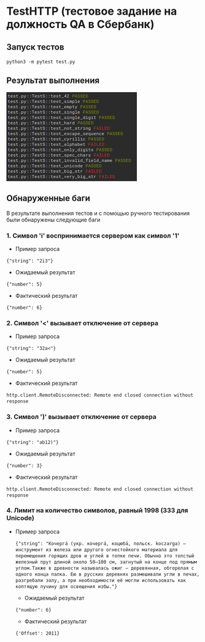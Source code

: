 # TestHTTP (тестовое задание на должность QA в Сбербанк)
## Запуск тестов
```
python3 -m pytest test.py
```
## Результат выполнения
![](https://github.com/Diromer337/TestHTTP/blob/master/test_res/test_res.png?raw=true)
## Обнаруженные баги
В результате выполнения тестов и с помощью ручного тестирования были обнаружены следующие баги
### 1. Символ 'i' воспринимается сервером как символ '1'
  - Пример запроса
  ```
  {"string": "2i3"}
  ```
  - Ожидаемый результат
  ```
  {"number": 5}
  ```
  - Фактический результат
  ```
  {"number": 6}
  ```
### 2. Символ '<' вызывает отключение от сервера
 - Пример запроса
  ```
  {"string": "32a<"}
  ```
  - Ожидаемый результат
  ```
  {"number": 5}
  ```
  - Фактический результат
  ```
  http.client.RemoteDisconnected: Remote end closed connection without response
  ```
### 3. Символ ')' вызывает отключение от сервера
 - Пример запроса
  ```
  {"string": "ab12)"}
  ```
  - Ожидаемый результат
  ```
  {"number": 3}
  ```
  - Фактический результат
  ```
  http.client.RemoteDisconnected: Remote end closed connection without response
  ```
### 4. Лимит на количество символов, равный 1998 (333 для Unicode)
- Пример запроса
  ```
  {"string": "Кочерга́ (укр. кочерга́, коцюба́, польск. koczarga) — инструмент из железа или другого огнестойкого материала для перемещения горящих дров и углей в топке печи. Обычно это толстый железный прут длиной около 50—100 см, загнутый на конце под прямым углом.Также в древности называлась ожиг — деревянная, обгорелая с одного конца палка. Ею в русских деревнях размешивали угли в печах, разгребали золу, а при необходимости её могли использовать как коптящую лучину для освещения избы."}
  ```
  - Ожидаемый результат
  ```
  {"number": 6}
  ```
  - Фактический результат
  ```
  {'Offset': 2011}
  ```
